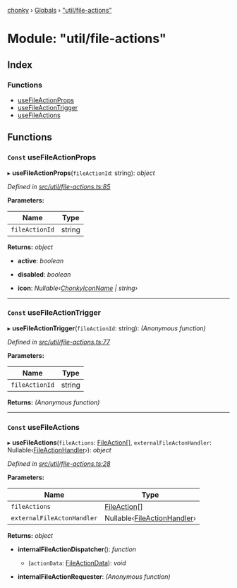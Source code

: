 [chonky](../README.md) › [Globals](../globals.md) › ["util/file-actions"](_util_file_actions_.md)

# Module: "util/file-actions"

## Index

### Functions

* [useFileActionProps](_util_file_actions_.md#const-usefileactionprops)
* [useFileActionTrigger](_util_file_actions_.md#const-usefileactiontrigger)
* [useFileActions](_util_file_actions_.md#const-usefileactions)

## Functions

### `Const` useFileActionProps

▸ **useFileActionProps**(`fileActionId`: string): *object*

*Defined in [src/util/file-actions.ts:85](https://github.com/TimboKZ/Chonky/blob/b63f6c0/src/util/file-actions.ts#L85)*

**Parameters:**

Name | Type |
------ | ------ |
`fileActionId` | string |

**Returns:** *object*

* **active**: *boolean*

* **disabled**: *boolean*

* **icon**: *Nullable‹[ChonkyIconName](../enums/_types_icons_types_.chonkyiconname.md) | string›*

___

### `Const` useFileActionTrigger

▸ **useFileActionTrigger**(`fileActionId`: string): *(Anonymous function)*

*Defined in [src/util/file-actions.ts:77](https://github.com/TimboKZ/Chonky/blob/b63f6c0/src/util/file-actions.ts#L77)*

**Parameters:**

Name | Type |
------ | ------ |
`fileActionId` | string |

**Returns:** *(Anonymous function)*

___

### `Const` useFileActions

▸ **useFileActions**(`fileActions`: [FileAction](../interfaces/_types_file_actions_types_.fileaction.md)[], `externalFileActonHandler`: Nullable‹[FileActionHandler](_types_file_actions_types_.md#fileactionhandler)›): *object*

*Defined in [src/util/file-actions.ts:28](https://github.com/TimboKZ/Chonky/blob/b63f6c0/src/util/file-actions.ts#L28)*

**Parameters:**

Name | Type |
------ | ------ |
`fileActions` | [FileAction](../interfaces/_types_file_actions_types_.fileaction.md)[] |
`externalFileActonHandler` | Nullable‹[FileActionHandler](_types_file_actions_types_.md#fileactionhandler)› |

**Returns:** *object*

* **internalFileActionDispatcher**(): *function*

  * (`actionData`: [FileActionData](../interfaces/_types_file_actions_types_.fileactiondata.md)): *void*

* **internalFileActionRequester**: *(Anonymous function)*
